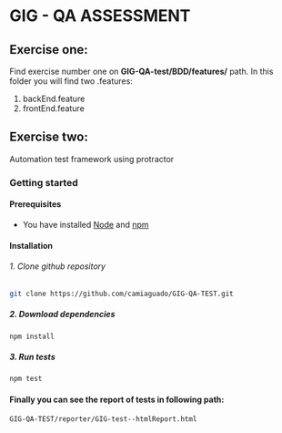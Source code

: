 # GIG - QA ASSESSMENT

## Exercise one:
Find exercise number one on **GIG-QA-test/BDD/features/** path. In this folder you will find two .features:
1. backEnd.feature
2. frontEnd.feature


## Exercise two:
Automation test framework using protractor

### Getting started
#### Prerequisites
 - You have installed [Node](https://nodejs.org/en/download/) and [npm](https://www.npmjs.com/get-npm)
 
#### Installation
###### 1. Clone github repository
```bash
git clone https://github.com/camiaguado/GIG-QA-TEST.git
```
##### 2. Download dependencies
```bash
npm install
```
##### 3. Run tests
```bash
npm test
```

#### Finally you can see the report of tests in following path:

`GIG-QA-TEST/reporter/GIG-test--htmlReport.html`

